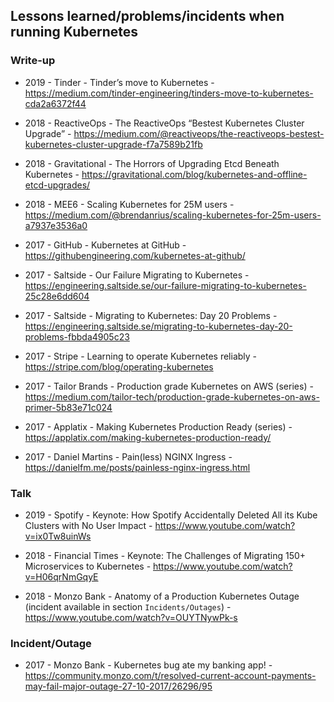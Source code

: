 ## Lessons learned/problems/incidents when running Kubernetes

### Write-up
- 2019 - Tinder - Tinder’s move to Kubernetes - https://medium.com/tinder-engineering/tinders-move-to-kubernetes-cda2a6372f44

- 2018 - ReactiveOps - The ReactiveOps “Bestest Kubernetes Cluster Upgrade” - https://medium.com/@reactiveops/the-reactiveops-bestest-kubernetes-cluster-upgrade-f7a7589b21fb

- 2018 - Gravitational - The Horrors of Upgrading Etcd Beneath Kubernetes - https://gravitational.com/blog/kubernetes-and-offline-etcd-upgrades/

- 2018 - MEE6 - Scaling Kubernetes for 25M users - https://medium.com/@brendanrius/scaling-kubernetes-for-25m-users-a7937e3536a0

- 2017 - GitHub - Kubernetes at GitHub - https://githubengineering.com/kubernetes-at-github/

- 2017 - Saltside - Our Failure Migrating to Kubernetes - https://engineering.saltside.se/our-failure-migrating-to-kubernetes-25c28e6dd604

- 2017 - Saltside - Migrating to Kubernetes: Day 20 Problems - https://engineering.saltside.se/migrating-to-kubernetes-day-20-problems-fbbda4905c23

- 2017 - Stripe - Learning to operate Kubernetes reliably - https://stripe.com/blog/operating-kubernetes

- 2017 - Tailor Brands - Production grade Kubernetes on AWS (series) - https://medium.com/tailor-tech/production-grade-kubernetes-on-aws-primer-5b83e71c024

- 2017 - Applatix - Making Kubernetes Production Ready (series) - https://applatix.com/making-kubernetes-production-ready/

- 2017 - Daniel Martins - Pain(less) NGINX Ingress - https://danielfm.me/posts/painless-nginx-ingress.html


### Talk

- 2019 - Spotify - Keynote: How Spotify Accidentally Deleted All its Kube Clusters with No User Impact - https://www.youtube.com/watch?v=ix0Tw8uinWs

- 2018 - Financial Times - Keynote: The Challenges of Migrating 150+ Microservices to Kubernetes - https://www.youtube.com/watch?v=H06qrNmGqyE

- 2018 - Monzo Bank - Anatomy of a Production Kubernetes Outage (incident available in section `Incidents/Outages`) - https://www.youtube.com/watch?v=OUYTNywPk-s



### Incident/Outage

- 2017 - Monzo Bank - Kubernetes bug ate my banking app! - https://community.monzo.com/t/resolved-current-account-payments-may-fail-major-outage-27-10-2017/26296/95
